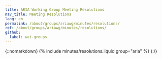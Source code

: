 ```yaml
---
title: ARIA Working Group Meeting Resolutions
nav_title: Meeting Resolutions
lang: en
permalink: /about/groups/ariawg/minutes/resolutions/
ref: /about/groups/ariawg/minutes/resolutions/
github:
  label: wai-groups
---
```


{::nomarkdown}
{% include minutes/resolutions.liquid group="aria" %}
{:/}